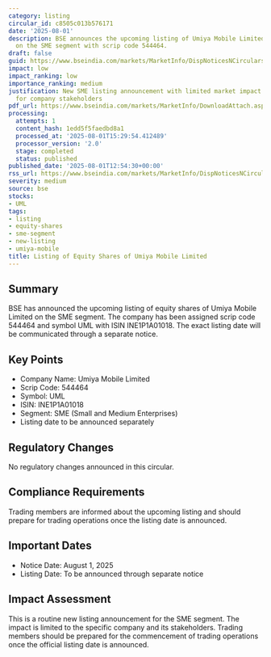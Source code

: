 ```yaml
---
category: listing
circular_id: c8505c013b576171
date: '2025-08-01'
description: BSE announces the upcoming listing of Umiya Mobile Limited equity shares
  on the SME segment with scrip code 544464.
draft: false
guid: https://www.bseindia.com/markets/MarketInfo/DispNoticesNCirculars.aspx?Noticeid={CC966262-2FF1-4626-B502-75FB48DC0B36}&noticeno=20250801-54&dt=08/01/2025&icount=54&totcount=73&flag=0
impact: low
impact_ranking: low
importance_ranking: medium
justification: New SME listing announcement with limited market impact but important
  for company stakeholders
pdf_url: https://www.bseindia.com/markets/MarketInfo/DownloadAttach.aspx?id=20250801-54&attachedId=
processing:
  attempts: 1
  content_hash: 1edd5f5faedbd8a1
  processed_at: '2025-08-01T15:29:54.412489'
  processor_version: '2.0'
  stage: completed
  status: published
published_date: '2025-08-01T12:54:30+00:00'
rss_url: https://www.bseindia.com/markets/MarketInfo/DispNoticesNCirculars.aspx?Noticeid={CC966262-2FF1-4626-B502-75FB48DC0B36}&noticeno=20250801-54&dt=08/01/2025&icount=54&totcount=73&flag=0
severity: medium
source: bse
stocks:
- UML
tags:
- listing
- equity-shares
- sme-segment
- new-listing
- umiya-mobile
title: Listing of Equity Shares of Umiya Mobile Limited
---
```


## Summary

BSE has announced the upcoming listing of equity shares of Umiya Mobile Limited on the SME segment. The company has been assigned scrip code 544464 and symbol UML with ISIN INE1P1A01018. The exact listing date will be communicated through a separate notice.

## Key Points

- Company Name: Umiya Mobile Limited
- Scrip Code: 544464
- Symbol: UML
- ISIN: INE1P1A01018
- Segment: SME (Small and Medium Enterprises)
- Listing date to be announced separately

## Regulatory Changes

No regulatory changes announced in this circular.

## Compliance Requirements

Trading members are informed about the upcoming listing and should prepare for trading operations once the listing date is announced.

## Important Dates

- Notice Date: August 1, 2025
- Listing Date: To be announced through separate notice

## Impact Assessment

This is a routine new listing announcement for the SME segment. The impact is limited to the specific company and its stakeholders. Trading members should be prepared for the commencement of trading operations once the official listing date is announced.